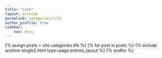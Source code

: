 ```yaml
---
title: "Life"
layout: archive
permalink: categories/life
author_profile: true
sidebar:
    nav: docs
---
```


{% assign posts = site.categories.life %}
{% for post in posts %} {% include archive-single2.html type=page.entries_layout %} {% endfor %}
